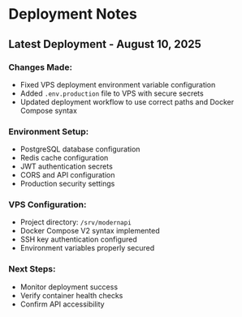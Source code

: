 # Deployment Notes

## Latest Deployment - August 10, 2025

### Changes Made:
- Fixed VPS deployment environment variable configuration
- Added `.env.production` file to VPS with secure secrets
- Updated deployment workflow to use correct paths and Docker Compose syntax

### Environment Setup:
- PostgreSQL database configuration
- Redis cache configuration  
- JWT authentication secrets
- CORS and API configuration
- Production security settings

### VPS Configuration:
- Project directory: `/srv/modernapi`
- Docker Compose V2 syntax implemented
- SSH key authentication configured
- Environment variables properly secured

### Next Steps:
- Monitor deployment success
- Verify container health checks
- Confirm API accessibility